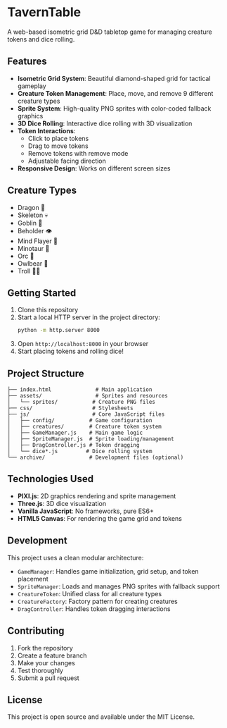 # TavernTable

A web-based isometric grid D&D tabletop game for managing creature tokens and dice rolling.

## Features

- **Isometric Grid System**: Beautiful diamond-shaped grid for tactical gameplay
- **Creature Token Management**: Place, move, and remove 9 different creature types
- **Sprite System**: High-quality PNG sprites with color-coded fallback graphics
- **3D Dice Rolling**: Interactive dice rolling with 3D visualization
- **Token Interactions**: 
  - Click to place tokens
  - Drag to move tokens
  - Remove tokens with remove mode
  - Adjustable facing direction
- **Responsive Design**: Works on different screen sizes

## Creature Types

- Dragon 🐉
- Skeleton 💀  
- Goblin 🧌
- Beholder 👁️
- Mind Flayer 🐙
- Minotaur 🐂
- Orc 🧟
- Owlbear 🐻
- Troll 🧟‍♂️

## Getting Started

1. Clone this repository
2. Start a local HTTP server in the project directory:
   ```bash
   python -m http.server 8000
   ```
3. Open `http://localhost:8000` in your browser
4. Start placing tokens and rolling dice!

## Project Structure

```
├── index.html              # Main application
├── assets/                 # Sprites and resources
│   └── sprites/           # Creature PNG files
├── css/                   # Stylesheets  
├── js/                    # Core JavaScript files
│   ├── config/           # Game configuration
│   ├── creatures/        # Creature token system
│   ├── GameManager.js    # Main game logic
│   ├── SpriteManager.js  # Sprite loading/management
│   ├── DragController.js # Token dragging
│   └── dice*.js         # Dice rolling system
└── archive/              # Development files (optional)
```

## Technologies Used

- **PIXI.js**: 2D graphics rendering and sprite management
- **Three.js**: 3D dice visualization
- **Vanilla JavaScript**: No frameworks, pure ES6+
- **HTML5 Canvas**: For rendering the game grid and tokens

## Development

This project uses a clean modular architecture:

- `GameManager`: Handles game initialization, grid setup, and token placement
- `SpriteManager`: Loads and manages PNG sprites with fallback support  
- `CreatureToken`: Unified class for all creature types
- `CreatureFactory`: Factory pattern for creating creatures
- `DragController`: Handles token dragging interactions

## Contributing

1. Fork the repository
2. Create a feature branch
3. Make your changes
4. Test thoroughly
5. Submit a pull request

## License

This project is open source and available under the MIT License.
